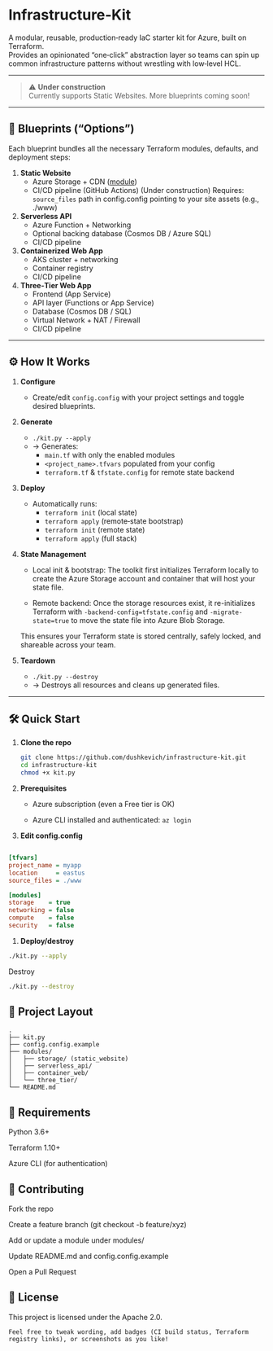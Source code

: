 # Infrastructure‑Kit

A modular, reusable, production‑ready IaC starter kit for Azure, built on Terraform.  
Provides an opinionated “one‑click” abstraction layer so teams can spin up common infrastructure patterns without wrestling with low‑level HCL.

---

> ⚠️ **Under construction**  
> Currently supports Static Websites. More blueprints coming soon!

---

## 🚀 Blueprints (“Options”)

Each blueprint bundles all the necessary Terraform modules, defaults, and deployment steps:

1. **Static Website**  
   - Azure Storage + CDN  ([module](./modules/storage/main.tf))
   - CI/CD pipeline (GitHub Actions)  (Under construction)
   Requires: `source_files` path in config.config pointing to your site assets (e.g., ./www)
2. **Serverless API**  
   - Azure Function + Networking  
   - Optional backing database (Cosmos DB / Azure SQL)  
   - CI/CD pipeline  
3. **Containerized Web App**  
   - AKS cluster + networking  
   - Container registry  
   - CI/CD pipeline  
4. **Three‑Tier Web App**  
   - Frontend (App Service)  
   - API layer (Functions or App Service)  
   - Database (Cosmos DB / SQL)  
   - Virtual Network + NAT / Firewall  
   - CI/CD pipeline  

---

## ⚙️ How It Works

1. **Configure**  
   - Create/edit `config.config` with your project settings and toggle desired blueprints. 

1. **Generate**  
   - `./kit.py --apply` 
   - → Generates:
     - `main.tf` with only the enabled modules  
     - `<project_name>.tfvars` populated from your config  
     - `terraform.tf` & `tfstate.config` for remote state backend  

1. **Deploy**  
   - Automatically runs:  
     - `terraform init`  (local state)  
     - `terraform apply` (remote‑state bootstrap)  
     - `terraform init`  (remote state)
     - `terraform apply` (full stack)  

1. **State Management**
    - Local init & bootstrap: The toolkit first initializes Terraform locally to create the Azure Storage account and container that will host your state file.

    - Remote backend: Once the storage resources exist, it re-initializes Terraform with `-backend-config=tfstate.config` and `-migrate-state=true` to move the state file into Azure Blob Storage.

    This ensures your Terraform state is stored centrally, safely locked, and shareable across your team.

1. **Teardown**  
   - `./kit.py --destroy`  
   - → Destroys all resources and cleans up generated files.

---

## 🛠️ Quick Start

1. **Clone the repo**  
   ```bash
   git clone https://github.com/dushkevich/infrastructure-kit.git
   cd infrastructure‑kit
   chmod +x kit.py
   ```

1. **Prerequisites**

    * Azure subscription (even a Free tier is OK)

    * Azure CLI installed and authenticated: `az login`

1. **Edit config.config**

```ini

[tfvars]
project_name = myapp
location     = eastus
source_files = ./www

[modules]
storage    = true
networking = false
compute    = false
security   = false
```

1. **Deploy/destroy**

```bash
./kit.py --apply
```
Destroy

```bash
./kit.py --destroy
```

## 📂 Project Layout
```arduino
.
├── kit.py
├── config.config.example
├── modules/
│   ├── storage/ (static_website)
│   ├── serverless_api/
│   ├── container_web/
│   └── three_tier/
└── README.md
```

## 🔧 Requirements
Python 3.6+

Terraform 1.10+

Azure CLI (for authentication)

## 🤝 Contributing
Fork the repo

Create a feature branch (git checkout -b feature/xyz)

Add or update a module under modules/

Update README.md and config.config.example

Open a Pull Request

## 📄 License
This project is licensed under the Apache 2.0.

```pgsql
Feel free to tweak wording, add badges (CI build status, Terraform registry links), or screenshots as you like!
```